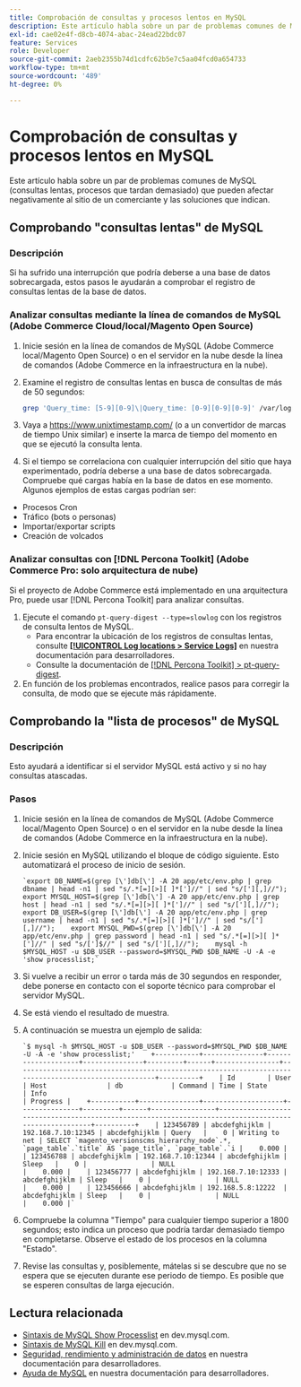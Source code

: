 ```yaml
---
title: Comprobación de consultas y procesos lentos en MySQL
description: Este artículo habla sobre un par de problemas comunes de MySQL (consultas lentas, procesos que tardan demasiado) que pueden afectar negativamente al sitio de un comerciante y las soluciones que indican.
exl-id: cae02e4f-d8cb-4074-abac-24ead22bdc07
feature: Services
role: Developer
source-git-commit: 2aeb2355b74d1cdfc62b5e7c5aa04fcd0a654733
workflow-type: tm+mt
source-wordcount: '489'
ht-degree: 0%

---
```


# Comprobación de consultas y procesos lentos en MySQL

Este artículo habla sobre un par de problemas comunes de MySQL (consultas lentas, procesos que tardan demasiado) que pueden afectar negativamente al sitio de un comerciante y las soluciones que indican.

## Comprobando &quot;consultas lentas&quot; de MySQL

### Descripción

Si ha sufrido una interrupción que podría deberse a una base de datos sobrecargada, estos pasos le ayudarán a comprobar el registro de consultas lentas de la base de datos.

### Analizar consultas mediante la línea de comandos de MySQL (Adobe Commerce Cloud/local/Magento Open Source)

1. Inicie sesión en la línea de comandos de MySQL (Adobe Commerce local/Magento Open Source) o en el servidor en la nube desde la línea de comandos (Adobe Commerce en la infraestructura en la nube).
1. Examine el registro de consultas lentas en busca de consultas de más de 50 segundos:

   ```bash
   grep 'Query_time: [5-9][0-9]\|Query_time: [0-9][0-9][0-9]' /var/log/mysql/mysql-slow.log -A 3
   ```

1. Vaya a <https://www.unixtimestamp.com/> (o a un convertidor de marcas de tiempo Unix similar) e inserte la marca de tiempo del momento en que se ejecutó la consulta lenta.
1. Si el tiempo se correlaciona con cualquier interrupción del sitio que haya experimentado, podría deberse a una base de datos sobrecargada. Compruebe qué cargas había en la base de datos en ese momento. Algunos ejemplos de estas cargas podrían ser:

* Procesos Cron
* Tráfico (bots o personas)
* Importar/exportar scripts
* Creación de volcados


### Analizar consultas con [!DNL Percona Toolkit] (Adobe Commerce Pro: solo arquitectura de nube)

Si el proyecto de Adobe Commerce está implementado en una arquitectura Pro, puede usar [!DNL Percona Toolkit] para analizar consultas.

1. Ejecute el comando `pt-query-digest --type=slowlog` con los registros de consulta lentos de MySQL.
   * Para encontrar la ubicación de los registros de consultas lentas, consulte **[[!UICONTROL Log locations > Service Logs]](https://experienceleague.adobe.com/docs/commerce-cloud-service/user-guide/develop/test/log-locations.html)** en nuestra documentación para desarrolladores.
   * Consulte la documentación de [[!DNL Percona Toolkit] > pt-query-digest](https://www.percona.com/doc/percona-toolkit/LATEST/pt-query-digest.html#pt-query-digest).
1. En función de los problemas encontrados, realice pasos para corregir la consulta, de modo que se ejecute más rápidamente.

## Comprobando la &quot;lista de procesos&quot; de MySQL

### Descripción

Esto ayudará a identificar si el servidor MySQL está activo y si no hay consultas atascadas.

### Pasos

1. Inicie sesión en la línea de comandos de MySQL (Adobe Commerce local/Magento Open Source) o en el servidor en la nube desde la línea de comandos (Adobe Commerce en la infraestructura en la nube).
1. Inicie sesión en MySQL utilizando el bloque de código siguiente. Esto automatizará el proceso de inicio de sesión.

   ```MySQL
   `export DB_NAME=$(grep [\']db[\'] -A 20 app/etc/env.php | grep dbname | head -n1 | sed "s/.*[=][>][ ]*[']//" | sed "s/['][,]//");    export MYSQL_HOST=$(grep [\']db[\'] -A 20 app/etc/env.php | grep host | head -n1 | sed "s/.*[=][>][ ]*[']//" | sed "s/['][,]//");    export DB_USER=$(grep [\']db[\'] -A 20 app/etc/env.php | grep username | head -n1 | sed "s/.*[=][>][ ]*[']//" | sed "s/['][,]//");    export MYSQL_PWD=$(grep [\']db[\'] -A 20 app/etc/env.php | grep password | head -n1 | sed "s/.*[=][>][ ]*[']//" | sed "s/[']$//" | sed "s/['][,]//");    mysql -h $MYSQL_HOST -u $DB_USER --password=$MYSQL_PWD $DB_NAME -U -A -e 'show processlist;`
   ```

1. Si vuelve a recibir un error o tarda más de 30 segundos en responder, debe ponerse en contacto con el soporte técnico para comprobar el servidor MySQL.
1. Se está viendo el resultado de muestra.

1. A continuación se muestra un ejemplo de salida:

   ```MySQL
   `$ mysql -h $MYSQL_HOST -u $DB_USER --password=$MYSQL_PWD $DB_NAME -U -A -e 'show processlist;'    +-----------+---------------+--------------------+---------------+---------+------+----------------+------------------------------------------------------------------------------------------------------+----------+    | Id        | User          | Host               | db            | Command | Time | State          | Info                                                                                                 | Progress |    +-----------+---------------+--------------------+---------------+---------+------+----------------+------------------------------------------------------------------------------------------------------+----------+    | 123456789 | abcdefghijklm | 192.168.7.10:12345 | abcdefghijklm | Query   |    0 | Writing to net | SELECT `magento_versionscms_hierarchy_node`.*, `page_table`.`title` AS `page_title`, `page_table`.`i |    0.000 |    | 123456788 | abcdefghijklm | 192.168.7.10:12344 | abcdefghijklm | Sleep   |    0 |                | NULL                                                                                                 |    0.000 |    | 123456777 | abcdefghijklm | 192.168.7.10:12333 | abcdefghijklm | Sleep   |    0 |                | NULL                                                                                                 |    0.000 |    | 123456666 | abcdefghijklm | 192.168.5.8:12222  | abcdefghijklm | Sleep   |    0 |                | NULL                                                                                                 |    0.000 |`
   ```

1. Compruebe la columna &quot;Tiempo&quot; para cualquier tiempo superior a 1800 segundos; esto indica un proceso que podría tardar demasiado tiempo en completarse. Observe el estado de los procesos en la columna &quot;Estado&quot;.
1. Revise las consultas y, posiblemente, mátelas si se descubre que no se espera que se ejecuten durante ese periodo de tiempo. Es posible que se esperen consultas de larga ejecución.


## Lectura relacionada

* [Sintaxis de MySQL Show Processlist](https://dev.mysql.com/doc/refman/8.0/en/show-processlist.html) en dev.mysql.com.
* [Sintaxis de MySQL Kill](https://dev.mysql.com/doc/refman/8.0/en/kill.html) en dev.mysql.com.
* [Seguridad, rendimiento y administración de datos](https://developer.adobe.com/commerce/php/best-practices/extensions/security/) en nuestra documentación para desarrolladores.
* [Ayuda de MySQL](https://experienceleague.adobe.com/en/docs/commerce-operations/installation-guide/prerequisites/database-server/mysql) en nuestra documentación para desarrolladores.
